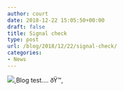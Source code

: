 ```yaml
---
author: court
date: 2018-12-22 15:05:50+00:00
draft: false
title: Signal check
type: post
url: /blog/2018/12/22/signal-check/
categories:
- News
---
```


[![](http://www.vallentyne.com/blog/wp-content/uploads/2018/12/56615175378__9971a528-092e-4143-88d7-4dae52289f45-e1546917636778-768x1024.jpg)
](http://www.vallentyne.com/blog/wp-content/uploads/2018/12/56615175378__9971a528-092e-4143-88d7-4dae52289f45-e1546917636778.jpg)Blog test.... ðŸ™‚
